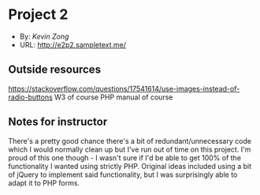 # Project 2
+ By: *Kevin Zong*
+ URL: <http://e2p2.sampletext.me/>

## Outside resources
<https://stackoverflow.com/questions/17541614/use-images-instead-of-radio-buttons>
W3 of course
PHP manual of course

## Notes for instructor
There's a pretty good chance there's a bit of redundant/unnecessary code which I would normally clean up but I've run out of time on this project. I'm proud of this one though - I wasn't sure if I'd be able to get 100% of the functionality I wanted using strictly PHP. Original ideas included using a bit of jQuery to implement said functionality, but I was surprisingly able to adapt it to PHP forms.
